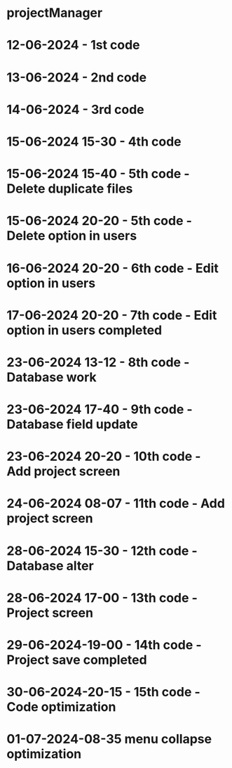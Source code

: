 # projectManager
# 12-06-2024 - 1st code
# 13-06-2024 - 2nd code
# 14-06-2024 - 3rd code
# 15-06-2024 15-30 - 4th code
# 15-06-2024 15-40 - 5th code - Delete duplicate files
# 15-06-2024 20-20 - 5th code - Delete option in users
# 16-06-2024 20-20 - 6th code - Edit option in users
# 17-06-2024 20-20 - 7th code - Edit option in users completed
# 23-06-2024 13-12 - 8th code - Database work
# 23-06-2024 17-40 - 9th code - Database field update
# 23-06-2024 20-20 - 10th code - Add project screen
# 24-06-2024 08-07 - 11th code - Add project screen
# 28-06-2024 15-30 - 12th code - Database alter
# 28-06-2024 17-00 - 13th code - Project screen
# 29-06-2024-19-00 - 14th code - Project save completed
# 30-06-2024-20-15 - 15th code - Code optimization
# 01-07-2024-08-35 menu collapse optimization
